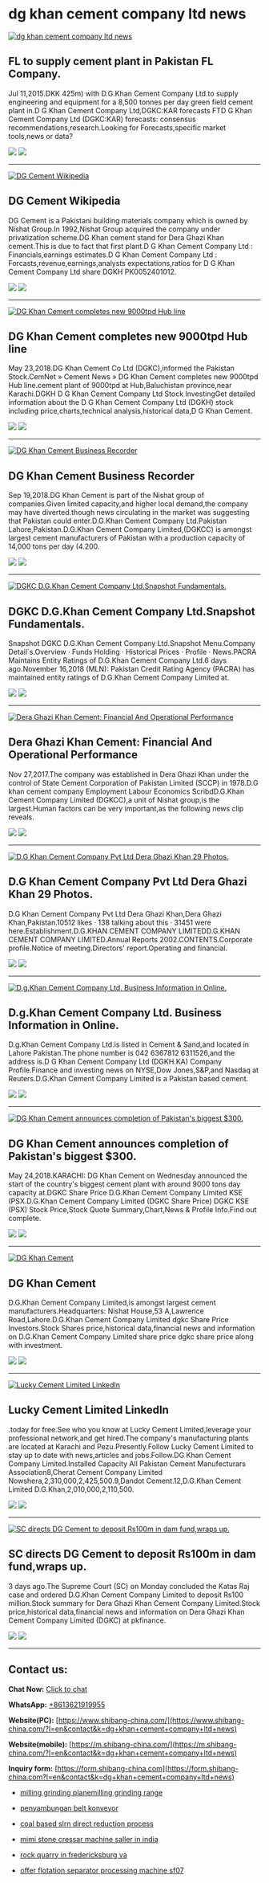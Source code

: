# dg khan cement company ltd news

<a href="https://swt.shibang-china.com/?l=en&img&k=dg+khan+cement+company+ltd+news" target="_blank">![dg khan cement company ltd news](http://static.shibang-china.com/all-800x300/1276.jpg)</a>

## FL to supply cement plant in Pakistan FL Company.
Jul 11,2015.DKK 425m) with D.G.Khan Cement Company Ltd.to supply engineering and equipment for a 8,500 tonnes per day green field cement plant in.D G Khan Cement Company Ltd,DGKC:KAR forecasts FTD G Khan Cement Company Ltd (DGKC:KAR) forecasts: consensus recommendations,research.Looking for Forecasts,specific market tools,news or data?


<a href="https://whatsapp.shibangsoft.com/WhatsApp.php" target="_blank" title="WhatsApp">![](http://static.shibang-china.com/icon/whatsapp.png)</a> <a href="https://swt.shibang-china.com/?l=en&icon&k=dg+khan+cement+company+ltd+news" target="_blank">![](http://static.shibang-china.com/icon/chat-en.png)</a>

---

<a href="https://swt.shibang-china.com/?l=en&img&k=dg+khan+cement+company+ltd+news" target="_blank">![DG Cement Wikipedia](http://static.shibang-china.com/all-800x300/1417.jpg)</a>

## DG Cement Wikipedia
DG Cement is a Pakistani building materials company which is owned by Nishat Group.In 1992,Nishat Group acquired the company under privatization scheme.DG Khan cement stand for Dera Ghazi Khan cement.This is due to fact that first plant.D G Khan Cement Company Ltd : Financials,earnings estimates.D G Khan Cement Company Ltd : Forcasts,revenue,earnings,analysts expectations,ratios for D G Khan Cement Company Ltd share DGKH PK0052401012.


<a href="https://whatsapp.shibangsoft.com/WhatsApp.php" target="_blank" title="WhatsApp">![](http://static.shibang-china.com/icon/whatsapp.png)</a> <a href="https://swt.shibang-china.com/?l=en&icon&k=dg+khan+cement+company+ltd+news" target="_blank">![](http://static.shibang-china.com/icon/chat-en.png)</a>

---

<a href="https://swt.shibang-china.com/?l=en&img&k=dg+khan+cement+company+ltd+news" target="_blank">![DG Khan Cement completes new 9000tpd Hub line](http://static.shibang-china.com/all-800x300/1486.jpg)</a>

## DG Khan Cement completes new 9000tpd Hub line
May 23,2018.DG Khan Cement Co Ltd (DGKC),informed the Pakistan Stock.CemNet » Cement News » DG Khan Cement completes new 9000tpd Hub line.cement plant of 9000tpd at Hub,Baluchistan province,near Karachi.DGKH D G Khan Cement Company Ltd Stock InvestingGet detailed information about the D G Khan Cement Company Ltd (DGKH) stock including price,charts,technical analysis,historical data,D G Khan Cement.


<a href="https://whatsapp.shibangsoft.com/WhatsApp.php" target="_blank" title="WhatsApp">![](http://static.shibang-china.com/icon/whatsapp.png)</a> <a href="https://swt.shibang-china.com/?l=en&icon&k=dg+khan+cement+company+ltd+news" target="_blank">![](http://static.shibang-china.com/icon/chat-en.png)</a>

---

<a href="https://swt.shibang-china.com/?l=en&img&k=dg+khan+cement+company+ltd+news" target="_blank">![DG Khan Cement Business Recorder](http://static.shibang-china.com/all-800x300/295.jpg)</a>

## DG Khan Cement Business Recorder
Sep 19,2018.DG Khan Cement is part of the Nishat group of companies.Given limited capacity,and higher local demand,the company may have diverted.though news circulating in the market was suggesting that Pakistan could enter.D.G.Khan Cement Company Ltd.Pakistan Lahore,Pakistan.D.G.Khan Cement Company Limited,(DGKCC) is amongst largest cement manufacturers of Pakistan with a production capacity of 14,000 tons per day (4.200.


<a href="https://whatsapp.shibangsoft.com/WhatsApp.php" target="_blank" title="WhatsApp">![](http://static.shibang-china.com/icon/whatsapp.png)</a> <a href="https://swt.shibang-china.com/?l=en&icon&k=dg+khan+cement+company+ltd+news" target="_blank">![](http://static.shibang-china.com/icon/chat-en.png)</a>

---

<a href="https://swt.shibang-china.com/?l=en&img&k=dg+khan+cement+company+ltd+news" target="_blank">![DGKC D.G.Khan Cement Company Ltd.Snapshot Fundamentals.](http://static.shibang-china.com/all-800x300/495.jpg)</a>

## DGKC D.G.Khan Cement Company Ltd.Snapshot Fundamentals.
Snapshot DGKC D.G.Khan Cement Company Ltd.Snapshot Menu.Company Detail`s.Overview &middot; Funds Holding &middot; Historical Prices &middot; Profile &middot; News.PACRA Maintains Entity Ratings of D.G.Khan Cement Company Ltd.6 days ago.November 16,2018 (MLN): Pakistan Credit Rating Agency (PACRA) has maintained entity ratings of D.G.Khan Cement Company Limited at.


<a href="https://whatsapp.shibangsoft.com/WhatsApp.php" target="_blank" title="WhatsApp">![](http://static.shibang-china.com/icon/whatsapp.png)</a> <a href="https://swt.shibang-china.com/?l=en&icon&k=dg+khan+cement+company+ltd+news" target="_blank">![](http://static.shibang-china.com/icon/chat-en.png)</a>

---

<a href="https://swt.shibang-china.com/?l=en&img&k=dg+khan+cement+company+ltd+news" target="_blank">![Dera Ghazi Khan Cement: Financial And Operational Performance](http://static.shibang-china.com/all-800x300/70.jpg)</a>

## Dera Ghazi Khan Cement: Financial And Operational Performance
Nov 27,2017.The company was established in Dera Ghazi Khan under the control of State Cement Corporation of Pakistan Limited (SCCP) in 1978.D.G khan cement company Employment Labour Economics ScribdD.G.Khan Cement Company Limited (DGKCC),a unit of Nishat group,is the largest.Human factors can be very important,as the following news clip reveals.


<a href="https://whatsapp.shibangsoft.com/WhatsApp.php" target="_blank" title="WhatsApp">![](http://static.shibang-china.com/icon/whatsapp.png)</a> <a href="https://swt.shibang-china.com/?l=en&icon&k=dg+khan+cement+company+ltd+news" target="_blank">![](http://static.shibang-china.com/icon/chat-en.png)</a>

---

<a href="https://swt.shibang-china.com/?l=en&img&k=dg+khan+cement+company+ltd+news" target="_blank">![D.G Khan Cement Company Pvt Ltd Dera Ghazi Khan 29 Photos.](http://static.shibang-china.com/all-800x300/1439.jpg)</a>

## D.G Khan Cement Company Pvt Ltd Dera Ghazi Khan 29 Photos.
D.G Khan Cement Company Pvt Ltd Dera Ghazi Khan,Dera Ghazi Khan,Pakistan.10512 likes · 138 talking about this · 31451 were here.Establishment.D.G.KHAN CEMENT COMPANY LIMITEDD.G.KHAN CEMENT COMPANY LIMITED.Annual Reports 2002.CONTENTS.Corporate profile.Notice of meeting.Directors&#39; report.Operating and financial.


<a href="https://whatsapp.shibangsoft.com/WhatsApp.php" target="_blank" title="WhatsApp">![](http://static.shibang-china.com/icon/whatsapp.png)</a> <a href="https://swt.shibang-china.com/?l=en&icon&k=dg+khan+cement+company+ltd+news" target="_blank">![](http://static.shibang-china.com/icon/chat-en.png)</a>

---

<a href="https://swt.shibang-china.com/?l=en&img&k=dg+khan+cement+company+ltd+news" target="_blank">![D.g.Khan Cement Company Ltd. Business Information in Online.](http://static.shibang-china.com/all-800x300/554.jpg)</a>

## D.g.Khan Cement Company Ltd. Business Information in Online.
D.g.Khan Cement Company Ltd.is listed in Cement &amp; Sand,and located in Lahore Pakistan.The phone number is 042 6367812 6311526,and the address is.D G Khan Cement Company Ltd (DGKH.KA) Company Profile.Finance and investing news on NYSE,Dow Jones,S&amp;P,and Nasdaq at Reuters.D.G.Khan Cement Company Limited is a Pakistan based cement.


<a href="https://whatsapp.shibangsoft.com/WhatsApp.php" target="_blank" title="WhatsApp">![](http://static.shibang-china.com/icon/whatsapp.png)</a> <a href="https://swt.shibang-china.com/?l=en&icon&k=dg+khan+cement+company+ltd+news" target="_blank">![](http://static.shibang-china.com/icon/chat-en.png)</a>

---

<a href="https://swt.shibang-china.com/?l=en&img&k=dg+khan+cement+company+ltd+news" target="_blank">![DG Khan Cement announces completion of Pakistan&#39;s biggest $300.](http://static.shibang-china.com/all-800x300/107.jpg)</a>

## DG Khan Cement announces completion of Pakistan&#39;s biggest $300.
May 24,2018.KARACHI: DG Khan Cement on Wednesday announced the start of the country&#39;s biggest cement plant with around 9000 tons day capacity at.DGKC Share Price D.G.Khan Cement Company Limited KSE (PSX.D.G.Khan Cement Company Limited (DGKC Share Price) DGKC KSE (PSX) Stock Price,Stock Quote Summary,Chart,News &amp; Profile Info.Find out complete.


<a href="https://whatsapp.shibangsoft.com/WhatsApp.php" target="_blank" title="WhatsApp">![](http://static.shibang-china.com/icon/whatsapp.png)</a> <a href="https://swt.shibang-china.com/?l=en&icon&k=dg+khan+cement+company+ltd+news" target="_blank">![](http://static.shibang-china.com/icon/chat-en.png)</a>

---

<a href="https://swt.shibang-china.com/?l=en&img&k=dg+khan+cement+company+ltd+news" target="_blank">![DG Khan Cement](http://static.shibang-china.com/all-800x300/1326.jpg)</a>

## DG Khan Cement
D.G.Khan Cement Company Limited,is amongst largest cement manufacturers.Headquarters: Nishat House,53 A,Lawrence Road,Lahore.D.G.Khan Cement Company Limited dgkc Share Price Investors.Stock Shares price,historical data,financial news and information on D.G.Khan Cement Company Limited share price dgkc share price along with investment.


<a href="https://whatsapp.shibangsoft.com/WhatsApp.php" target="_blank" title="WhatsApp">![](http://static.shibang-china.com/icon/whatsapp.png)</a> <a href="https://swt.shibang-china.com/?l=en&icon&k=dg+khan+cement+company+ltd+news" target="_blank">![](http://static.shibang-china.com/icon/chat-en.png)</a>

---

<a href="https://swt.shibang-china.com/?l=en&img&k=dg+khan+cement+company+ltd+news" target="_blank">![Lucky Cement Limited LinkedIn](http://static.shibang-china.com/all-800x300/433.jpg)</a>

## Lucky Cement Limited LinkedIn
.today for free.See who you know at Lucky Cement Limited,leverage your professional network,and get hired.The company&#39;s manufacturing plants are located at Karachi and Pezu.Presently.Follow Lucky Cement Limited to stay up to date with news,articles and jobs.Follow.DG Khan Cement Company Limited.Installed Capacity All Pakistan Cement Manufecturars Association8,Cherat Cement Company Limited Nowshera,2,310,000,2,425,500.9,Dandot Cement.12,D.G.Khan Cement Limited D.G.Khan,2,010,000,2,110,500.


<a href="https://whatsapp.shibangsoft.com/WhatsApp.php" target="_blank" title="WhatsApp">![](http://static.shibang-china.com/icon/whatsapp.png)</a> <a href="https://swt.shibang-china.com/?l=en&icon&k=dg+khan+cement+company+ltd+news" target="_blank">![](http://static.shibang-china.com/icon/chat-en.png)</a>

---

<a href="https://swt.shibang-china.com/?l=en&img&k=dg+khan+cement+company+ltd+news" target="_blank">![SC directs DG Cement to deposit Rs100m in dam fund,wraps up.](http://static.shibang-china.com/all-800x300/247.jpg)</a>

## SC directs DG Cement to deposit Rs100m in dam fund,wraps up.
3 days ago.The Supreme Court (SC) on Monday concluded the Katas Raj case and ordered D.G.Khan Cement Company Limited to deposit Rs100 million.Stock summary for Dera Ghazi Khan Cement Company Limited.Stock price,historical data,financial news and information on Dera Ghazi Khan Cement Company Limited (DGKC) at pkfinance.


<a href="https://whatsapp.shibangsoft.com/WhatsApp.php" target="_blank" title="WhatsApp">![](http://static.shibang-china.com/icon/whatsapp.png)</a> <a href="https://swt.shibang-china.com/?l=en&icon&k=dg+khan+cement+company+ltd+news" target="_blank">![](http://static.shibang-china.com/icon/chat-en.png)</a>

---
## Contact us:

**Chat Now:** [Click to chat](https://swt.shibang-china.com?l=en&contact&k=dg+khan+cement+company+ltd+news)

**WhatsApp:**  [+8613621919955](https://whatsapp.shibangsoft.com/WhatsApp.php)

**Website(PC):** [https://www.shibang-china.com/](https://www.shibang-china.com/?l=en&contact&k=dg+khan+cement+company+ltd+news)

**Website(mobile):** [https://m.shibang-china.com/](https://m.shibang-china.com/?l=en&contact&k=dg+khan+cement+company+ltd+news)

**Inquiry form:** [https://form.shibang-china.com](https://form.shibang-china.com?l=en&contact&k=dg+khan+cement+company+ltd+news)

* [milling grinding planemilling grinding range](../134/milling%20grinding%20planemilling%20grinding%20range.md)

* [penyambungan belt konveyor](../129/penyambungan%20belt%20konveyor.md)

* [coal based slrn direct reduction process](../137/coal%20based%20slrn%20direct%20reduction%20process.md)

* [mimi stone cressar machine saller in india](../129/mimi%20stone%20cressar%20machine%20saller%20in%20india.md)

* [rock quarry in fredericksburg va](../131/rock%20quarry%20in%20fredericksburg%20va.md)

* [offer flotation separator processing machine sf07](../139/offer%20flotation%20separator%20processing%20machine%20sf07.md)